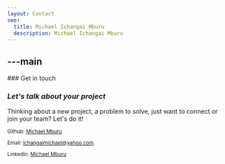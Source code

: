 ```yaml
---
layout: Contact
seo:
  title: Michael Ichangai Mburu
  description: Michael Ichangai Mburu
---
```




---main
---

<PageTitle>
  ### Get in touch

  ### _Let's talk about your project_
</PageTitle>

Thinking about a new project, a problem to solve, just want to connect or join your team? Let's do it!

<Sep size="12" />

<small>

  <Icon src="/icons/graphql.svg"  className="mr-2 inline align-middle fill-current text-omega-500" /> Github: [Michael Mburu](https://github.com/michaelmburu)

  <Icon src="/icons/mail.svg" className="mr-2 inline align-middle fill-current text-omega-500" /> Email: ichangaimichael@yahoo.com

  <Icon src="/icons/logo-linkedin.svg" className="mr-2 inline align-middle fill-current text-omega-500" /> Linkedin: [Michael Mburu](https://linkedin.com/in/michaelmburu)

</small>